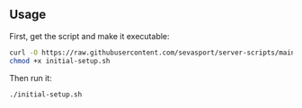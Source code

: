 ## Usage

First, get the script and make it executable:

```bash
curl -O https://raw.githubusercontent.com/sevasport/server-scripts/main/initial-setup.sh
chmod +x initial-setup.sh
```
Then run it:
```bash
./initial-setup.sh
```